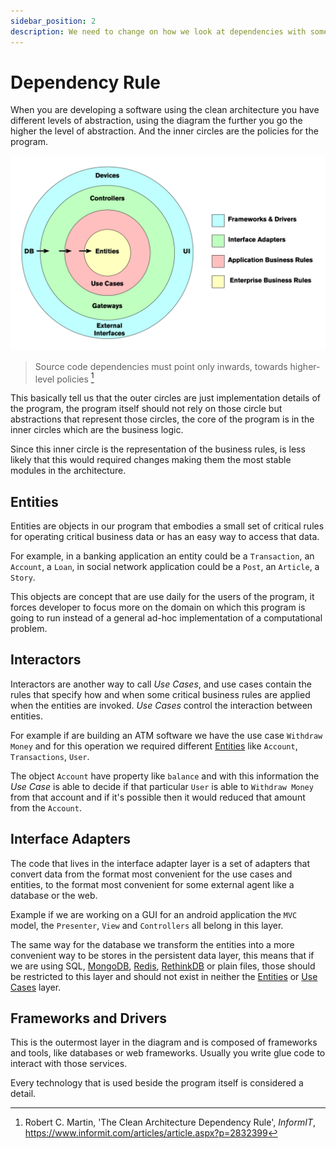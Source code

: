 ```yaml
---
sidebar_position: 2
description: We need to change on how we look at dependencies with some rules.
---
```


# Dependency Rule

When you are developing a software using the clean architecture you have different levels of abstraction, using the diagram the further you go the higher the level of abstraction. And the inner circles are the policies for the program.

![Dependency Rule](./images/dependency-rule.png)

> Source code dependencies must point only inwards, towards higher-level policies [^1]

This basically tell us that the outer circles are just implementation details of the program, the program itself should not rely on those circle but abstractions that represent those circles, the core of the program is in the inner circles which are the business logic.

Since this inner circle is the representation of the business rules, is less likely that this would required changes making them the most stable modules in the architecture.

## Entities

Entities are objects in our program that embodies a small set of critical rules for operating critical business data or has an easy way to access that data.

For example, in a banking application an entity could be a `Transaction`, an `Account`, a `Loan`, in social network application could be a `Post`, an `Article`, a `Story`.

This objects are concept that are use daily for the users of the program, it forces developer to focus more on the domain on which this program is going to run instead of a general ad-hoc implementation of a computational problem.

## Interactors

Interactors are another way to call _Use Cases_, and use cases contain the rules that specify how and when some critical business rules are applied when the entities are invoked. _Use Cases_ control the interaction between entities.

For example if are building an ATM software we have the use case `Withdraw Money` and for this operation we required different [Entities](#entities) like `Account`, `Transactions`, `User`.

The object `Account` have property like `balance` and with this information the _Use Case_ is able to decide if that particular `User` is able to `Withdraw Money` from that account and if it's possible then it would reduced that amount from the `Account`.

## Interface Adapters

The code that lives in the interface adapter layer is a set of adapters that convert data from the format most convenient for the use cases and entities, to the format most convenient for some external agent like a database or the web.

Example if we are working on a GUI for an android application the `MVC` model, the `Presenter`, `View` and `Controllers` all belong in this layer.

The same way for the database we transform the entities into a more convenient way to be stores in the persistent data layer, this means that if we are using SQL, [MongoDB](https://www.mongodb.com), [Redis](https://redis.io), [RethinkDB](https://rethinkdb.com) or plain files, those should be restricted to this layer and should not exist in neither the [Entities](#entities) or [Use Cases](#interactors) layer.

## Frameworks and Drivers

This is the outermost layer in the diagram and is composed of frameworks and tools, like databases or web frameworks. Usually you write glue code to interact with those services.

Every technology that is used beside the program itself is considered a detail.

[^1]: Robert C. Martin, 'The Clean Architecture Dependency Rule', _InformIT_, https://www.informit.com/articles/article.aspx?p=2832399
